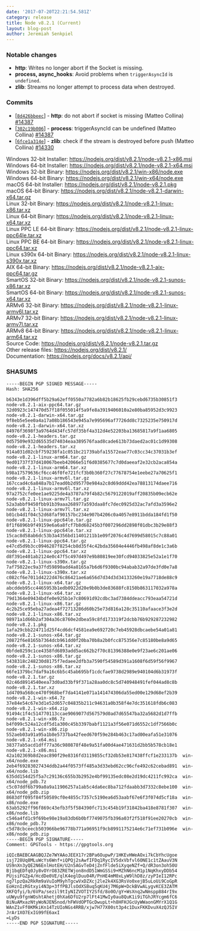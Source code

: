 ```yaml
---
date: '2017-07-20T22:21:54.581Z'
category: release
title: Node v8.2.1 (Current)
layout: blog-post
author: Jeremiah Senkpiel
---
```


### Notable changes

- **http**: Writes no longer abort if the Socket is missing.
- **process, async_hooks**: Avoid problems when `triggerAsyncId` is `undefined`.
- **zlib**: Streams no longer attempt to process data when destroyed.

### Commits

- [[`8d426bbeec`](https://github.com/nodejs/node/commit/8d426bbeec)] - **http**: do not abort if socket is missing (Matteo Collina) [#14387](https://github.com/nodejs/node/pull/14387)
- [[`302c19b006`](https://github.com/nodejs/node/commit/302c19b006)] - **process**: triggerAsyncId can be undefined (Matteo Collina) [#14387](https://github.com/nodejs/node/pull/14387)
- [[`6fce1a314e`](https://github.com/nodejs/node/commit/6fce1a314e)] - **zlib**: check if the stream is destroyed before push (Matteo Collina) [#14330](https://github.com/nodejs/node/pull/14330)

Windows 32-bit Installer: https://nodejs.org/dist/v8.2.1/node-v8.2.1-x86.msi \
Windows 64-bit Installer: https://nodejs.org/dist/v8.2.1/node-v8.2.1-x64.msi \
Windows 32-bit Binary: https://nodejs.org/dist/v8.2.1/win-x86/node.exe \
Windows 64-bit Binary: https://nodejs.org/dist/v8.2.1/win-x64/node.exe \
macOS 64-bit Installer: https://nodejs.org/dist/v8.2.1/node-v8.2.1.pkg \
macOS 64-bit Binary: https://nodejs.org/dist/v8.2.1/node-v8.2.1-darwin-x64.tar.gz \
Linux 32-bit Binary: https://nodejs.org/dist/v8.2.1/node-v8.2.1-linux-x86.tar.xz \
Linux 64-bit Binary: https://nodejs.org/dist/v8.2.1/node-v8.2.1-linux-x64.tar.xz \
Linux PPC LE 64-bit Binary: https://nodejs.org/dist/v8.2.1/node-v8.2.1-linux-ppc64le.tar.xz \
Linux PPC BE 64-bit Binary: https://nodejs.org/dist/v8.2.1/node-v8.2.1-linux-ppc64.tar.xz \
Linux s390x 64-bit Binary: https://nodejs.org/dist/v8.2.1/node-v8.2.1-linux-s390x.tar.xz \
AIX 64-bit Binary: https://nodejs.org/dist/v8.2.1/node-v8.2.1-aix-ppc64.tar.gz \
SmartOS 32-bit Binary: https://nodejs.org/dist/v8.2.1/node-v8.2.1-sunos-x86.tar.xz \
SmartOS 64-bit Binary: https://nodejs.org/dist/v8.2.1/node-v8.2.1-sunos-x64.tar.xz \
ARMv6 32-bit Binary: https://nodejs.org/dist/v8.2.1/node-v8.2.1-linux-armv6l.tar.xz \
ARMv7 32-bit Binary: https://nodejs.org/dist/v8.2.1/node-v8.2.1-linux-armv7l.tar.xz \
ARMv8 64-bit Binary: https://nodejs.org/dist/v8.2.1/node-v8.2.1-linux-arm64.tar.xz \
Source Code: https://nodejs.org/dist/v8.2.1/node-v8.2.1.tar.gz \
Other release files: https://nodejs.org/dist/v8.2.1/ \
Documentation: https://nodejs.org/docs/v8.2.1/api/

### SHASUMS

```
-----BEGIN PGP SIGNED MESSAGE-----
Hash: SHA256

b6343e1d396dff5b29a62eff0550a7782a6b82b18625fb29cebd6735b30851f3  node-v8.2.1-aix-ppc64.tar.gz
32d0923c147470d57f18f055014f5a9fe8a3919406010a2e80ba85952d3c9923  node-v8.2.1-darwin-x64.tar.gz
9f8eb5e5ee0a4a17a08b186543e945a7e995696af7726dd8c7325235e750917d  node-v8.2.1-darwin-x64.tar.xz
84976f3698f3a9764d434fc57df35bf4a312d4e52203ba13685817a9f1aa6805  node-v8.2.1-headers.tar.gz
0d57509e932d65535d74034eaa389576faad8cade613b73daed2ac01c1d99308  node-v8.2.1-headers.tar.xz
914a031d02cbf759238fa1c051bc21739abfa15572eae77c03cc34c37031b3ef  node-v8.2.1-linux-arm64.tar.gz
9ed01737f37d410067beeb42066e51f6d0385677c7d0daeeaf2e32cb2aca854a  node-v8.2.1-linux-arm64.tar.xz
b98a17579636cf6cc46f0fe721fcf3b0b360f27c77678754e1eebe27a70625f1  node-v8.2.1-linux-armv6l.tar.gz
167ccad4c6a848a7b17ead0b2d95770e984a2c8d69ddd42ea78813174daee716  node-v8.2.1-linux-armv6l.tar.xz
97a2752cfe0ee1ae9225de4a3787a79f4b82c5679122019aff20835b09ecb62e  node-v8.2.1-linux-armv7l.tar.gz
52a3abbf9450fbb91b39aaa268977a593daa8fc7dec0925d32ac7afd3a3596e2  node-v8.2.1-linux-armv7l.tar.xz
b01cb4d1f04c52d68faf90157bc234e907b4206c0a4057e8911bdda184fd1f50  node-v8.2.1-linux-ppc64le.tar.gz
8f1f6896b9f49159e6a6a8fcf7b8d68245b3f007296dd2898f01dbc3b29e88f3  node-v8.2.1-linux-ppc64le.tar.xz
15cac8d58ab6dc53b3a4356bd11401211b1e09f2076c4d7699d58015c7c88a01  node-v8.2.1-linux-ppc64.tar.gz
e47cd5d9b3cc0946287f8254cb8d35f4c42bda35604e4446fb498af8de1c3a6b  node-v8.2.1-linux-ppc64.tar.xz
d8f391e401ab2124e0c47f5c497d497e9b80819ee30fcd94033825e52a1e1f70  node-v8.2.1-linux-s390x.tar.gz
7af75022ec9a37fd59890add4a8165a7b6d6f9300bc94abab32a97de3fd0e7a8  node-v8.2.1-linux-s390x.tar.xz
c082cf6e7011d4222d476c86421ae6a656d7d34d3d34133260e19a7718de88c9  node-v8.2.1-linux-x64.tar.gz
abcddeb95cc4465953b1edb0922d20e9b0b3de83688fc8150b863117032a978a  node-v8.2.1-linux-x64.tar.xz
79d1364e09434bdfe0e925b1e7c80691d92cdbc3ad7384ddeacc793eaa54721d  node-v8.2.1-linux-x86.tar.gz
4c2b25ce95eba27adea4f72713286d60b25e73d816a128c35110afaace3f3e2d  node-v8.2.1-linux-x86.tar.xz
98971a1d66b2af304a36c8760e2dbea59c8fd173319f2dcbb76b929287232982  node-v8.2.1.pkg
1afa29cbb224711d25f4cd6dcf4581ea9e692720c7eb45928dbcaebe54a01a81  node-v8.2.1-sunos-x64.tar.gz
20872f6e8165b7364dcb961dd0f20ba70b8a2b0fcc875356e7c85180be8a9d65  node-v8.2.1-sunos-x64.tar.xz
0bfde8259c1ce4358fd6893add5ac662b2f70c81396388e0e9f23ae6c201ae06  node-v8.2.1-sunos-x86.tar.gz
5438318c248230d8175f7edaee2dfb3a7590f54589d391a1608f6d59f56f9967  node-v8.2.1-sunos-x86.tar.xz
66fe1379bc7daf9a16c6b5c45ab695bf1cdcfae9738d2989e940104d6b31973f  node-v8.2.1.tar.gz
02c46d8914540eea73d0ad33bf9f371a28aa0dc8c5d740948491fef044ad8c8b  node-v8.2.1.tar.xz
1d4709a568ce470f968bef7da4141e071a141474306da55ed00e129d68ef2b39  node-v8.2.1-win-x64.7z
37e84e54c67e3d1e52d657c04835b211c94631a0b358f4e7dc351618fdb6c083  node-v8.2.1-win-x64.zip
91494c1f4c514770113ccae9069077d567579d0ad7d65547ba32a5682d1d7ffb  node-v8.2.1-win-x86.7z
b4f099c524a12cdf5d1a300c45b3397babf1121a3f56e071d6552c1df7566b0c  node-v8.2.1-win-x86.zip
552aeb03a91a95a1b8e5737ba42feed670f59e284b463c17ad00eafa51e31076  node-v8.2.1-x64.msi
38377ab5acd1dff77a36c980878f48e9a51fa00d4ae471631d2bb5b578cb18e1  node-v8.2.1-x86.msi
42a102369b8d2eac890f29e8316fd3119855cf32db53e817438ffcf1e233137b  win-x64/node.exe
2eb4f69283027434ddb2a44f0573ff485a3d33ebd62cc96cfe492c62cebad891  win-x64/node.lib
635dd154d25f5a7c29136c655b3b2952e4bf99135edc08e2d19dc4211fc992ca  win-x64/node_pdb.7z
c5c07ddf6b799a0a9a11906257a1ab5c4da6ec8ba712fdaabb3d7332c8ebe100  win-x64/node_pdb.zip
8683dff095f84f50589cf0e4855c7357c5190ea6d53aabf67e6f3f074d5cf18a  win-x86/node.exe
63ab5292ff96f869c43efb3f5f584390fc713c454b19f31842ba418e8781f307  win-x86/node.lib
c546a4fd1c9f69be98e19a83db6b0bf7749075fb396a03f2f518f91ee20270cb  win-x86/node_pdb.7z
c5d78cbceecb503966be96778b771a96951f9cb8991175214e6c71ef731b096e  win-x86/node_pdb.zip
-----BEGIN PGP SIGNATURE-----
Comment: GPGTools - https://gpgtools.org

iQIcBAEBCAAGBQJZe7WYAAoJEEX17r2BPa6OupwP/1HKEvHWeAOxi7kCbYhcUgoe
isj728Uq8MLuWcYs6Wnf+iQPQj2sAwfIFDq1RycIV5dxVbfvl6ONE1c1tZAauV3N
US9nXn3yQE2N6EnlHotEH/U2n5AGvTeD4jZnfFlde5iXyqeNZf+Q/dR3on3oh50U
Bj1bqEDfq0Jy8vOYrO83ZRETWjon8ndD51WmGSSi9+MZhN6ncM1p1NqKhxyDDb54
PUjsiFGZp4/HcdDe0VE/qlK4eglDuu04R/PnHE4mM0xLyW9lhD8z/zyPIeI12RPc
ng7lpzQa2RkRm9aVuIoM9yhTgcwVxDZXcj2le2k4XG3RsVo0xejB5uLoUi9CoGpR
EoHznIzRGtxyi4N3p+3ffPBJlsOdXSBuq5qKU4j7M6pW+DckBVwALygvKCE3ZATM
XKFQfyi/b/6VPa/sezil9tIyNIZVOTIY2Sfd/8o0O/gY+WsXnq2wNmspp884rI9x
uUWyu9fgnWOshtAhetj0hXa6DfU2rp7lFt41MwIy0au8QuK1i9iTGhJRYcgm6fC6
BiNuAMxazNtyWoNJENSnod/hFWVdOPTGcDwupLt+h8HFHJGcUyWWaonGMYrX1Q1G
WAnZ1vFf0KMkiKn14TzUIoNGs4RRB/xjw7H77X00st3p4c1DuxFKKDvuX4zQJ5IV
JrAr1XO7ExIG99fE6axI
=LyDs
-----END PGP SIGNATURE-----

```
